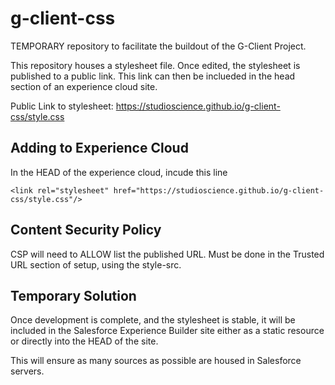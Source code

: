 # g-client-css
TEMPORARY repository to facilitate the buildout of the G-Client Project.

This repository houses a stylesheet file. Once edited, the stylesheet is published to a public link. This link can then be inclueded in the head section of an experience cloud site.

Public Link to stylesheet: https://studioscience.github.io/g-client-css/style.css

## Adding to Experience Cloud
In the HEAD of the experience cloud, incude this line

```
<link rel="stylesheet" href="https://studioscience.github.io/g-client-css/style.css"/>
```

## Content Security Policy
CSP will need to ALLOW list the published URL. Must be done in the Trusted URL section of setup, using the style-src.

## Temporary Solution
Once development is complete, and the stylesheet is stable, it will be included in the Salesforce Experience Builder site either as a static resource or directly into the HEAD of the site.

This will ensure as many sources as possible are housed in Salesforce servers.

